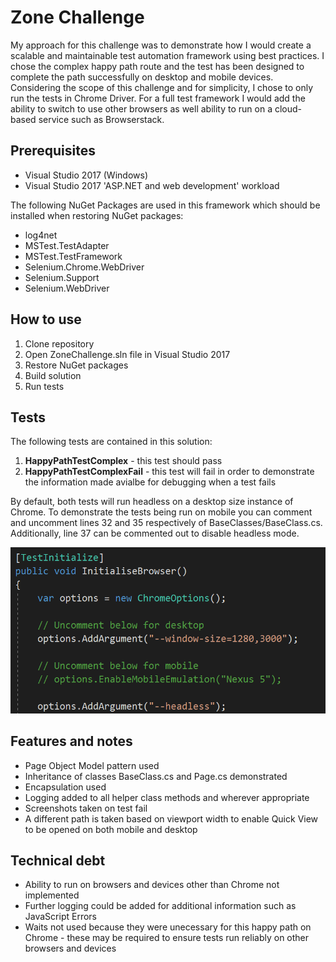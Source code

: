 # Zone Challenge
My approach for this challenge was to demonstrate how I would create a scalable and maintainable test automation framework using best practices. I chose the complex happy path route and the test has been designed to complete the path successfully on desktop and mobile devices. Considering the scope of this challenge and for simplicity, I chose to only run the tests in Chrome Driver. For a full test framework I would add the ability to switch to use other browsers as well ability to run on a cloud-based service such as Browserstack.

## Prerequisites
- Visual Studio 2017 (Windows)
- Visual Studio 2017 'ASP.NET and web development' workload

The following NuGet Packages are used in this framework which should be installed when restoring NuGet packages:
- log4net
- MSTest.TestAdapter
- MSTest.TestFramework
- Selenium.Chrome.WebDriver
- Selenium.Support
- Selenium.WebDriver

## How to use
1. Clone repository
2. Open ZoneChallenge.sln file in Visual Studio 2017
3. Restore NuGet packages
4. Build solution
5. Run tests

## Tests
The following tests are contained in this solution:
1. **HappyPathTestComplex** - this test should pass
2. **HappyPathTestComplexFail** - this test will fail in order to demonstrate the information made avialbe for debugging when a test fails

By default, both tests will run headless on a desktop size instance of Chrome. To demonstrate the tests being run on mobile you can comment and uncomment lines 32 and 35 respectively of BaseClasses/BaseClass.cs. Additionally, line 37 can be commented out to disable headless mode.

![Test configuration](img/testConfig.png?raw=true "Test configuration")

## Features and notes
- Page Object Model pattern used
- Inheritance of classes BaseClass.cs and Page.cs demonstrated
- Encapsulation used
- Logging added to all helper class methods and wherever appropriate
- Screenshots taken on test fail
- A different path is taken based on viewport width to enable Quick View to be opened on both mobile and desktop

## Technical debt
- Ability to run on browsers and devices other than Chrome not implemented
- Further logging could be added for additional information such as JavaScript Errors
- Waits not used because they were unecessary for this happy path on Chrome - these may be required to ensure tests run reliably on other browsers and devices
